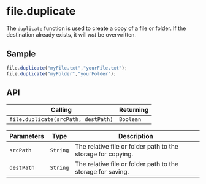 # file.duplicate

The `duplicate` function is used to create a copy of a file or folder. If the destination already exists, it will *not* be overwritten.

## Sample

```javascript
file.duplicate("myFile.txt","yourFile.txt");
file.duplicate("myFolder","yourFolder");
```

## API

| Calling | Returning |
|---|---|
| `file.duplicate(srcPath, destPath)` | `Boolean` |

| Parameters | Type | Description |
|---|---|---|
| `srcPath` | `String` | The relative file or folder path to the storage for copying. |
| `destPath` | `String` | The relative file or folder path to the storage for saving. |